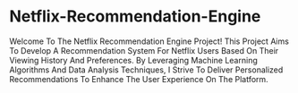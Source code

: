 # Netflix-Recommendation-Engine
Welcome To The Netflix Recommendation Engine Project! This Project Aims To Develop A Recommendation System For Netflix Users Based On Their Viewing History And Preferences. By Leveraging Machine Learning Algorithms And Data Analysis Techniques, I Strive To Deliver Personalized Recommendations To Enhance The User Experience On The Platform.
